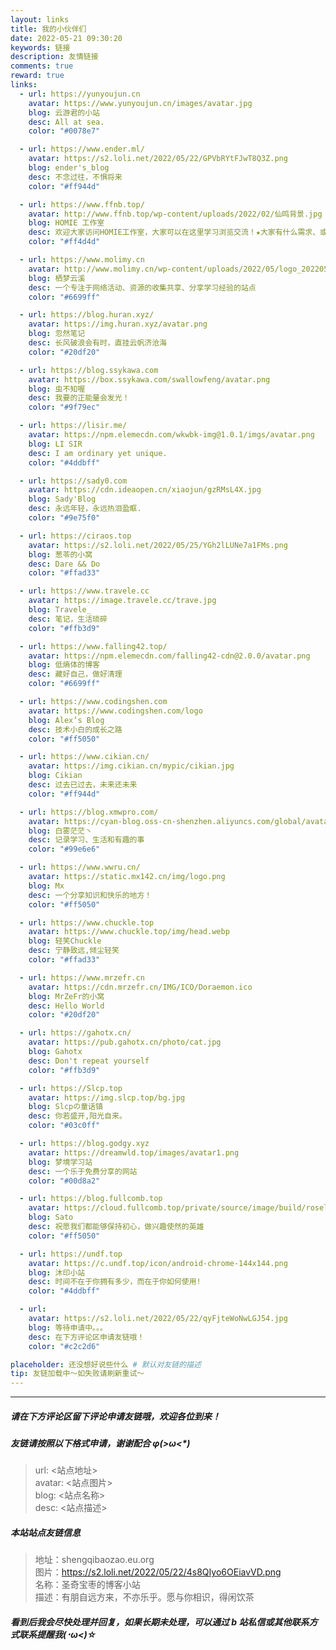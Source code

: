```yaml
---
layout: links
title: 我的小伙伴们
date: 2022-05-21 09:30:20
keywords: 链接
description: 友情链接
comments: true
reward: true
links:
  - url: https://yunyoujun.cn
    avatar: https://www.yunyoujun.cn/images/avatar.jpg
    blog: 云游君的小站
    desc: All at sea.
    color: "#0078e7"

  - url: https://www.ender.ml/
    avatar: https://s2.loli.net/2022/05/22/GPVbRYtFJwT8Q3Z.png
    blog: ender's_blog
    desc: 不念过往，不惧将来
    color: "#ff944d"

  - url: https://www.ffnb.top/
    avatar: http://www.ffnb.top/wp-content/uploads/2022/02/仙鸣背景.jpg
    blog: HOMIE 工作室
    desc: 欢迎大家访问HOMIE工作室，大家可以在这里学习浏览交流！★大家有什么需求、或者是更好的意见可以加我QQ联系推荐~
    color: "#ff4d4d"

  - url: https://www.molimy.cn
    avatar: http://www.molimy.cn/wp-content/uploads/2022/05/logo_20220506_uugai.com-16518403603981_gaitubao_154x1501.png
    blog: 栖梦云溪
    desc: 一个专注于网络活动、资源的收集共享、分享学习经验的站点
    color: "#6699ff"

  - url: https://blog.huran.xyz/
    avatar: https://img.huran.xyz/avatar.png
    blog: 忽然笔记
    desc: 长风破浪会有时，直挂云帆济沧海
    color: "#20df20"

  - url: https://blog.ssykawa.com
    avatar: https://box.ssykawa.com/swallowfeng/avatar.png
    blog: 虫不知喔
    desc: 我要的正能量会发光！
    color: "#9f79ec"

  - url: https://lisir.me/
    avatar: https://npm.elemecdn.com/wkwbk-img@1.0.1/imgs/avatar.png
    blog: LI SIR
    desc: I am ordinary yet unique.
    color: "#4ddbff"

  - url: https://sady0.com
    avatar: https://cdn.ideaopen.cn/xiaojun/gzRMsL4X.jpg
    blog: Sady'Blog
    desc: 永远年轻，永远热泪盈眶.
    color: "#9e75f0"

  - url: https://ciraos.top
    avatar: https://s2.loli.net/2022/05/25/YGh2lLUNe7a1FMs.png
    blog: 葱苓的小窝
    desc: Dare && Do
    color: "#ffad33"

  - url: https://www.travele.cc
    avatar: https://image.travele.cc/trave.jpg
    blog: Travele_
    desc: 笔记，生活琐碎
    color: "#ffb3d9"

  - url: https://www.falling42.top/
    avatar: https://npm.elemecdn.com/falling42-cdn@2.0.0/avatar.png
    blog: 低熵体的博客
    desc: 藏好自己，做好清理
    color: "#6699ff"

  - url: https://www.codingshen.com
    avatar: https://www.codingshen.com/logo
    blog: Alex’s Blog
    desc: 技术小白的成长之路
    color: "#ff5050"

  - url: https://www.cikian.cn/
    avatar: https://img.cikian.cn/mypic/cikian.jpg
    blog: Cikian
    desc: 过去已过去，未来还未来
    color: "#ff944d"

  - url: https://blog.xmwpro.com/
    avatar: https://cyan-blog.oss-cn-shenzhen.aliyuncs.com/global/avatar.jpg
    blog: 白雾茫茫丶
    desc: 记录学习、生活和有趣的事
    color: "#99e6e6"

  - url: https://www.wwru.cn/
    avatar: https://static.mx142.cn/img/logo.png
    blog: Mx
    desc: 一个分享知识和快乐的地方！
    color: "#ff5050"

  - url: https://www.chuckle.top
    avatar: https://www.chuckle.top/img/head.webp
    blog: 轻笑Chuckle
    desc: 宁静致远,倾尘轻笑
    color: "#ffad33"

  - url: https://www.mrzefr.cn
    avatar: https://cdn.mrzefr.cn/IMG/ICO/Doraemon.ico
    blog: MrZeFr的小窝
    desc: Hello World
    color: "#20df20"

  - url: https://gahotx.cn/
    avatar: https://pub.gahotx.cn/photo/cat.jpg
    blog: Gahotx
    desc: Don't repeat yourself
    color: "#ffb3d9"

  - url: https://Slcp.top
    avatar: https://img.slcp.top/bg.jpg
    blog: Slcpの童话镇
    desc: 你若盛开,阳光自来。
    color: "#03c0ff"

  - url: https://blog.godgy.xyz
    avatar: https://dreamwld.top/images/avatar1.png
    blog: 梦境学习站
    desc: 一个乐于免费分享的网站
    color: "#00d8a2"

  - url: https://blog.fullcomb.top
    avatar: https://cloud.fullcomb.top/private/source/image/build/roselia/avatar.webp
    blog: Sato
    desc: 祝愿我们都能够保持初心，做兴趣使然的英雄
    color: "#ff5050"

  - url: https://undf.top
    avatar: https://c.undf.top/icon/android-chrome-144x144.png
    blog: 沐印小站
    desc: 时间不在于你拥有多少，而在于你如何使用!
    color: "#4ddbff"

  - url:
    avatar: https://s2.loli.net/2022/05/22/qyFjteWoNwLGJ54.jpg
    blog: 等待申请中。。。
    desc: 在下方评论区申请友链哦！
    color: "#c2c2d6"

placeholder: 还没想好说些什么 # 默认对友链的描述
tip: 友链加载中～如失败请刷新重试～
---
```


---

##### **请在下方评论区留下评论申请友链哦，欢迎各位到来！**

##### **友链请按照以下格式申请，谢谢配合 φ(>ω<\*)**

> url: <站点地址>  
> avatar: <站点图片>  
> blog: <站点名称>  
> desc: <站点描述>

##### **本站站点友链信息**

> 地址：shengqibaozao.eu.org  
> 图片：https://s2.loli.net/2022/05/22/4s8QIyo6OEiavVD.png  
> 名称：圣奇宝枣的博客小站  
> 描述：有朋自远方来，不亦乐乎。愿与你相识，得闲饮茶

##### **看到后我会尽快处理并回复，如果长期未处理，可以通过 b 站私信或其他联系方式联系提醒我(･ω<)☆**
